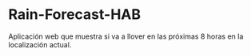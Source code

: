 # Rain-Forecast-HAB
Aplicación web que muestra si va a llover en las próximas 8 horas en la localización actual.
